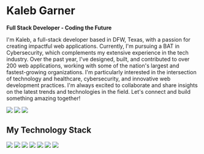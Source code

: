 # Kaleb Garner
**Full Stack Developer - Coding the Future**

I'm Kaleb, a full-stack developer based in DFW, Texas, with a passion for creating impactful web applications. Currently, I'm pursuing a BAT in Cybersecurity, which complements my extensive experience in the tech industry. Over the past year, I've designed, built, and contributed to over 200 web applications, working with some of the nation's largest and fastest-growing organizations. I'm particularly interested in the intersection of technology and healthcare, cybersecurity, and innovative web development practices. I'm always excited to collaborate and share insights on the latest trends and technologies in the field. Let's connect and build something amazing together!

<a href="https://kalebgarner.dev"><img src="https://img.shields.io/badge/website-000000?style=for-the-badge&logo=About.me&logoColor=white"/></a> <a href="mailto:kaleb.garner.15@gmail.com"><img src="https://img.shields.io/badge/Gmail-D14836?style=for-the-badge&logo=gmail&logoColor=white"/></a> <a href="https://www.linkedin.com/in/kalebgarner/"><img src="https://img.shields.io/badge/LinkedIn-0077B5?style=for-the-badge&logo=linkedin&logoColor=white"/></a> 

## My Technology Stack
<img src="https://img.shields.io/badge/Python-FFD43B?style=for-the-badge&logo=python&logoColor=blue"/> <img src="https://img.shields.io/badge/JavaScript-323330?style=for-the-badge&logo=javascript&logoColor=F7DF1E"/> <img src="https://img.shields.io/badge/HTML5-E34F26?style=for-the-badge&logo=html5&logoColor=white"/> <img src="https://img.shields.io/badge/CSS3-1572B6?style=for-the-badge&logo=css3&logoColor=white"/> <img src="https://img.shields.io/badge/Sass-CC6699?style=for-the-badge&logo=sass&logoColor=white"/> <img src="https://img.shields.io/badge/Django-092E20?style=for-the-badge&logo=django&logoColor=green"/> <img src="https://img.shields.io/badge/-Angular-DD0031?style=flat-square&logo=angular&logoColor=white"/>
